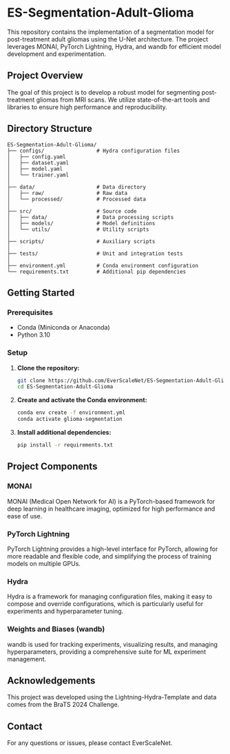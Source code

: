 # ES-Segmentation-Adult-Glioma

This repository contains the implementation of a segmentation model for post-treatment adult gliomas using the U-Net architecture. The project leverages MONAI, PyTorch Lightning, Hydra, and wandb for efficient model development and experimentation.

## Project Overview

The goal of this project is to develop a robust model for segmenting post-treatment gliomas from MRI scans. We utilize state-of-the-art tools and libraries to ensure high performance and reproducibility.

## Directory Structure

```plaintext
ES-Segmentation-Adult-Glioma/
├── configs/                 # Hydra configuration files
│   ├── config.yaml
│   ├── dataset.yaml
│   ├── model.yaml
│   └── trainer.yaml
│
├── data/                    # Data directory
│   ├── raw/                 # Raw data
│   └── processed/           # Processed data
│
├── src/                     # Source code
│   ├── data/                # Data processing scripts
│   ├── models/              # Model definitions
│   └── utils/               # Utility scripts
│ 
├── scripts/                 # Auxiliary scripts
│
├── tests/                   # Unit and integration tests
│
├── environment.yml          # Conda environment configuration
└── requirements.txt         # Additional pip dependencies
```


## Getting Started

### Prerequisites

- Conda (Miniconda or Anaconda)
- Python 3.10

### Setup

1. **Clone the repository:**
    ```bash
    git clone https://github.com/EverScaleNet/ES-Segmentation-Adult-Glioma.git
    cd ES-Segmentation-Adult-Glioma
    ```

2. **Create and activate the Conda environment:**
    ```bash
    conda env create -f environment.yml
    conda activate glioma-segmentation
    ```

3. **Install additional dependencies:**
    ```bash
    pip install -r requirements.txt
    ```

## Project Components

### MONAI
MONAI (Medical Open Network for AI) is a PyTorch-based framework for deep learning in healthcare imaging, optimized for high performance and ease of use.

### PyTorch Lightning
PyTorch Lightning provides a high-level interface for PyTorch, allowing for more readable and flexible code, and simplifying the process of training models on multiple GPUs.

### Hydra
Hydra is a framework for managing configuration files, making it easy to compose and override configurations, which is particularly useful for experiments and hyperparameter tuning.

### Weights and Biases (wandb)
wandb is used for tracking experiments, visualizing results, and managing hyperparameters, providing a comprehensive suite for ML experiment management.

## Acknowledgements

This project was developed using the Lightning-Hydra-Template and data comes from the BraTS 2024 Challenge.

## Contact

For any questions or issues, please contact EverScaleNet.
